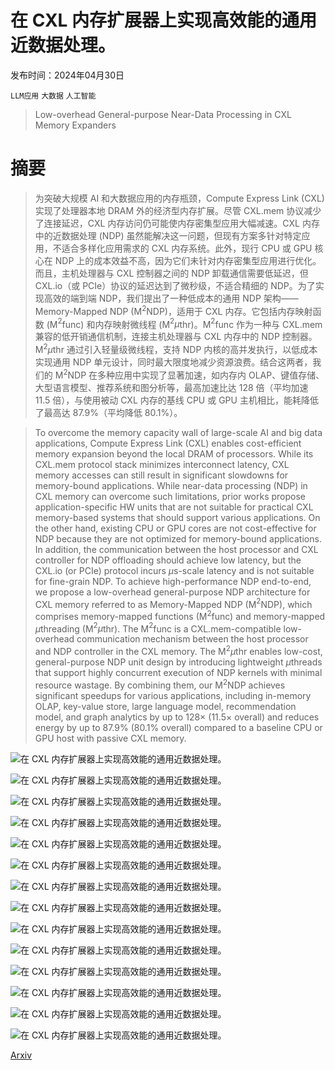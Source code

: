 # 在 CXL 内存扩展器上实现高效能的通用近数据处理。

发布时间：2024年04月30日

`LLM应用` `大数据` `人工智能`

> Low-overhead General-purpose Near-Data Processing in CXL Memory Expanders

# 摘要

> 为突破大规模 AI 和大数据应用的内存瓶颈，Compute Express Link (CXL) 实现了处理器本地 DRAM 外的经济型内存扩展。尽管 CXL.mem 协议减少了连接延迟，CXL 内存访问仍可能使内存密集型应用大幅减速。CXL 内存中的近数据处理 (NDP) 虽然能解决这一问题，但现有方案多针对特定应用，不适合多样化应用需求的 CXL 内存系统。此外，现行 CPU 或 GPU 核心在 NDP 上的成本效益不高，因为它们未针对内存密集型应用进行优化。而且，主机处理器与 CXL 控制器之间的 NDP 卸载通信需要低延迟，但 CXL.io（或 PCIe）协议的延迟达到了微秒级，不适合精细的 NDP。为了实现高效的端到端 NDP，我们提出了一种低成本的通用 NDP 架构——Memory-Mapped NDP (M$^2$NDP)，适用于 CXL 内存。它包括内存映射函数 (M$^2$func) 和内存映射微线程 (M$^2μ$thr)。M$^2$func 作为一种与 CXL.mem 兼容的低开销通信机制，连接主机处理器与 CXL 内存中的 NDP 控制器。M$^2μ$thr 通过引入轻量级微线程，支持 NDP 内核的高并发执行，以低成本实现通用 NDP 单元设计，同时最大限度地减少资源浪费。结合这两者，我们的 M$^2$NDP 在多种应用中实现了显著加速，如内存内 OLAP、键值存储、大型语言模型、推荐系统和图分析等，最高加速比达 128 倍（平均加速 11.5 倍），与使用被动 CXL 内存的基线 CPU 或 GPU 主机相比，能耗降低了最高达 87.9%（平均降低 80.1%）。

> To overcome the memory capacity wall of large-scale AI and big data applications, Compute Express Link (CXL) enables cost-efficient memory expansion beyond the local DRAM of processors. While its CXL.mem protocol stack minimizes interconnect latency, CXL memory accesses can still result in significant slowdowns for memory-bound applications. While near-data processing (NDP) in CXL memory can overcome such limitations, prior works propose application-specific HW units that are not suitable for practical CXL memory-based systems that should support various applications. On the other hand, existing CPU or GPU cores are not cost-effective for NDP because they are not optimized for memory-bound applications. In addition, the communication between the host processor and CXL controller for NDP offloading should achieve low latency, but the CXL.io (or PCIe) protocol incurs $μ$s-scale latency and is not suitable for fine-grain NDP.
  To achieve high-performance NDP end-to-end, we propose a low-overhead general-purpose NDP architecture for CXL memory referred to as Memory-Mapped NDP (M$^2$NDP), which comprises memory-mapped functions (M$^2$func) and memory-mapped $μ$threading (M$^2μ$thr). The M$^2$func is a CXL.mem-compatible low-overhead communication mechanism between the host processor and NDP controller in the CXL memory. The M$^2μ$thr enables low-cost, general-purpose NDP unit design by introducing lightweight $μ$threads that support highly concurrent execution of NDP kernels with minimal resource wastage. By combining them, our M$^2$NDP achieves significant speedups for various applications, including in-memory OLAP, key-value store, large language model, recommendation model, and graph analytics by up to 128$\times$ (11.5$\times$ overall) and reduces energy by up to 87.9\% (80.1\% overall) compared to a baseline CPU or GPU host with passive CXL memory.

![在 CXL 内存扩展器上实现高效能的通用近数据处理。](../../..//opt/data/Projects/HuggingArxiv/paper_images/2404.19381/x1.png)

![在 CXL 内存扩展器上实现高效能的通用近数据处理。](../../..//opt/data/Projects/HuggingArxiv/paper_images/2404.19381/x2.png)

![在 CXL 内存扩展器上实现高效能的通用近数据处理。](../../..//opt/data/Projects/HuggingArxiv/paper_images/2404.19381/x3.png)

![在 CXL 内存扩展器上实现高效能的通用近数据处理。](../../..//opt/data/Projects/HuggingArxiv/paper_images/2404.19381/x4.png)

![在 CXL 内存扩展器上实现高效能的通用近数据处理。](../../..//opt/data/Projects/HuggingArxiv/paper_images/2404.19381/x5.png)

![在 CXL 内存扩展器上实现高效能的通用近数据处理。](../../..//opt/data/Projects/HuggingArxiv/paper_images/2404.19381/x6.png)

![在 CXL 内存扩展器上实现高效能的通用近数据处理。](../../..//opt/data/Projects/HuggingArxiv/paper_images/2404.19381/x7.png)

![在 CXL 内存扩展器上实现高效能的通用近数据处理。](../../..//opt/data/Projects/HuggingArxiv/paper_images/2404.19381/x8.png)

![在 CXL 内存扩展器上实现高效能的通用近数据处理。](../../..//opt/data/Projects/HuggingArxiv/paper_images/2404.19381/x9.png)

![在 CXL 内存扩展器上实现高效能的通用近数据处理。](../../..//opt/data/Projects/HuggingArxiv/paper_images/2404.19381/x10.png)

![在 CXL 内存扩展器上实现高效能的通用近数据处理。](../../..//opt/data/Projects/HuggingArxiv/paper_images/2404.19381/x11.png)

![在 CXL 内存扩展器上实现高效能的通用近数据处理。](../../..//opt/data/Projects/HuggingArxiv/paper_images/2404.19381/x12.png)

![在 CXL 内存扩展器上实现高效能的通用近数据处理。](../../..//opt/data/Projects/HuggingArxiv/paper_images/2404.19381/x13.png)

![在 CXL 内存扩展器上实现高效能的通用近数据处理。](../../..//opt/data/Projects/HuggingArxiv/paper_images/2404.19381/x14.png)

[Arxiv](https://arxiv.org/abs/2404.19381)